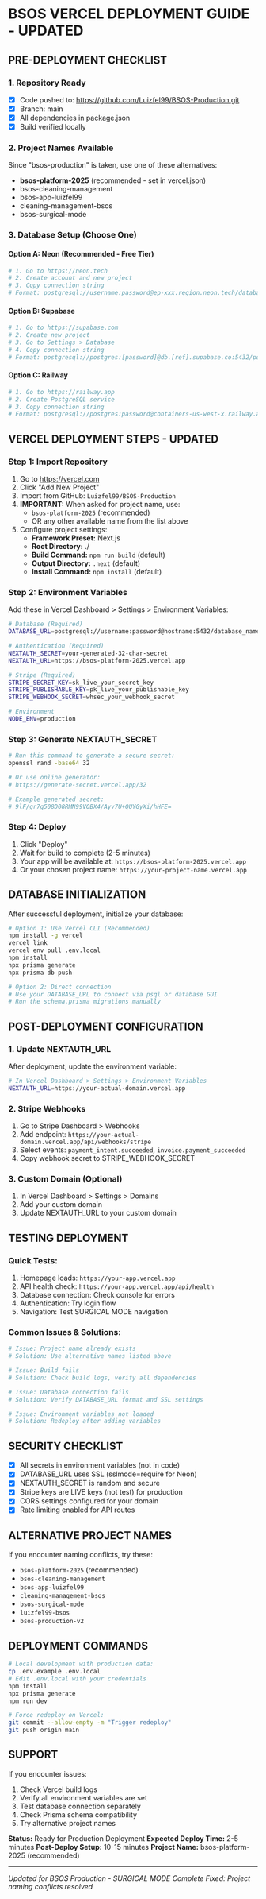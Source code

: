 ﻿#  BSOS VERCEL DEPLOYMENT GUIDE - UPDATED

##  PRE-DEPLOYMENT CHECKLIST

###  1. Repository Ready
- [x] Code pushed to: https://github.com/Luizfel99/BSOS-Production.git
- [x] Branch: main
- [x] All dependencies in package.json
- [x] Build verified locally

###  2. Project Names Available
Since "bsos-production" is taken, use one of these alternatives:
- **bsos-platform-2025** (recommended - set in vercel.json)
- bsos-cleaning-management
- bsos-app-luizfel99
- cleaning-management-bsos
- bsos-surgical-mode

###  3. Database Setup (Choose One)

#### Option A: Neon (Recommended - Free Tier)
```bash
# 1. Go to https://neon.tech
# 2. Create account and new project
# 3. Copy connection string
# Format: postgresql://username:password@ep-xxx.region.neon.tech/database_name?sslmode=require
```

#### Option B: Supabase
```bash
# 1. Go to https://supabase.com
# 2. Create new project
# 3. Go to Settings > Database
# 4. Copy connection string
# Format: postgresql://postgres:[password]@db.[ref].supabase.co:5432/postgres
```

#### Option C: Railway
```bash
# 1. Go to https://railway.app
# 2. Create PostgreSQL service
# 3. Copy connection string
# Format: postgresql://postgres:password@containers-us-west-x.railway.app:5432/railway
```

##  VERCEL DEPLOYMENT STEPS - UPDATED

### Step 1: Import Repository
1. Go to https://vercel.com
2. Click "Add New Project"
3. Import from GitHub: `Luizfel99/BSOS-Production`
4. **IMPORTANT:** When asked for project name, use:
   - `bsos-platform-2025` (recommended)
   - OR any other available name from the list above
5. Configure project settings:
   - **Framework Preset:** Next.js
   - **Root Directory:** ./
   - **Build Command:** `npm run build` (default)
   - **Output Directory:** `.next` (default)
   - **Install Command:** `npm install` (default)

### Step 2: Environment Variables
Add these in Vercel Dashboard > Settings > Environment Variables:

```bash
# Database (Required)
DATABASE_URL=postgresql://username:password@hostname:5432/database_name

# Authentication (Required)
NEXTAUTH_SECRET=your-generated-32-char-secret
NEXTAUTH_URL=https://bsos-platform-2025.vercel.app

# Stripe (Required)
STRIPE_SECRET_KEY=sk_live_your_secret_key
STRIPE_PUBLISHABLE_KEY=pk_live_your_publishable_key
STRIPE_WEBHOOK_SECRET=whsec_your_webhook_secret

# Environment
NODE_ENV=production
```

### Step 3: Generate NEXTAUTH_SECRET
```bash
# Run this command to generate a secure secret:
openssl rand -base64 32

# Or use online generator:
# https://generate-secret.vercel.app/32

# Example generated secret:
# 9lF/gr7g508D08RMN99VOBX4/Ayv7U+QUYGyXi/hHFE=
```

### Step 4: Deploy
1. Click "Deploy"
2. Wait for build to complete (2-5 minutes)
3. Your app will be available at: `https://bsos-platform-2025.vercel.app`
4. Or your chosen project name: `https://your-project-name.vercel.app`

##  DATABASE INITIALIZATION

After successful deployment, initialize your database:

```bash
# Option 1: Use Vercel CLI (Recommended)
npm install -g vercel
vercel link
vercel env pull .env.local
npm install
npx prisma generate
npx prisma db push

# Option 2: Direct connection
# Use your DATABASE_URL to connect via psql or database GUI
# Run the schema.prisma migrations manually
```

##  POST-DEPLOYMENT CONFIGURATION

### 1. Update NEXTAUTH_URL
After deployment, update the environment variable:
```bash
# In Vercel Dashboard > Settings > Environment Variables
NEXTAUTH_URL=https://your-actual-domain.vercel.app
```

### 2. Stripe Webhooks
1. Go to Stripe Dashboard > Webhooks
2. Add endpoint: `https://your-actual-domain.vercel.app/api/webhooks/stripe`
3. Select events: `payment_intent.succeeded`, `invoice.payment_succeeded`
4. Copy webhook secret to STRIPE_WEBHOOK_SECRET

### 3. Custom Domain (Optional)
1. In Vercel Dashboard > Settings > Domains
2. Add your custom domain
3. Update NEXTAUTH_URL to your custom domain

##  TESTING DEPLOYMENT

### Quick Tests:
1.  Homepage loads: `https://your-app.vercel.app`
2.  API health check: `https://your-app.vercel.app/api/health`
3.  Database connection: Check console for errors
4.  Authentication: Try login flow
5.  Navigation: Test SURGICAL MODE navigation

### Common Issues & Solutions:
```bash
# Issue: Project name already exists
# Solution: Use alternative names listed above

# Issue: Build fails
# Solution: Check build logs, verify all dependencies

# Issue: Database connection fails  
# Solution: Verify DATABASE_URL format and SSL settings

# Issue: Environment variables not loaded
# Solution: Redeploy after adding variables
```

##  SECURITY CHECKLIST

- [x] All secrets in environment variables (not in code)
- [x] DATABASE_URL uses SSL (sslmode=require for Neon)
- [x] NEXTAUTH_SECRET is random and secure
- [x] Stripe keys are LIVE keys (not test) for production
- [x] CORS settings configured for your domain
- [x] Rate limiting enabled for API routes

##  ALTERNATIVE PROJECT NAMES

If you encounter naming conflicts, try these:
- `bsos-platform-2025`  (recommended)
- `bsos-cleaning-management`
- `bsos-app-luizfel99`  
- `cleaning-management-bsos`
- `bsos-surgical-mode`
- `luizfel99-bsos`
- `bsos-production-v2`

##  DEPLOYMENT COMMANDS

```bash
# Local development with production data:
cp .env.example .env.local
# Edit .env.local with your credentials
npm install
npx prisma generate
npm run dev

# Force redeploy on Vercel:
git commit --allow-empty -m "Trigger redeploy"
git push origin main
```

##  SUPPORT

If you encounter issues:
1. Check Vercel build logs
2. Verify all environment variables are set
3. Test database connection separately
4. Check Prisma schema compatibility
5. Try alternative project names

**Status:** Ready for Production Deployment 
**Expected Deploy Time:** 2-5 minutes
**Post-Deploy Setup:** 10-15 minutes
**Project Name:** bsos-platform-2025 (recommended)

---
*Updated for BSOS Production - SURGICAL MODE Complete*
*Fixed: Project naming conflicts resolved*

